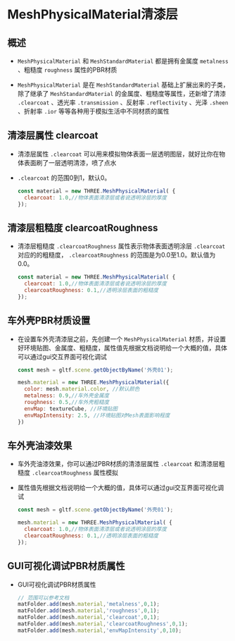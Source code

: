 # MeshPhysicalMaterial清漆层

## 概述

+ `MeshPhysicalMaterial` 和 `MeshStandardMaterial` 都是拥有金属度 `metalness` 、粗糙度 `roughness` 属性的PBR材质

+ `MeshPhysicalMaterial` 是在 `MeshStandardMaterial` 基础上扩展出来的子类，除了继承了 `MeshStandardMaterial` 的金属度、粗糙度等属性，还新增了清漆 `.clearcoat` 、透光率 `.transmission` 、反射率 `.reflectivity` 、光泽 `.sheen` 、折射率 `.ior` 等等各种用于模拟生活中不同材质的属性

## 清漆层属性 clearcoat

+ 清漆层属性 `.clearcoat` 可以用来模拟物体表面一层透明图层，就好比你在物体表面刷了一层透明清漆，喷了点水
+ `.clearcoat` 的范围0到1，默认0。

  ```js
  const material = new THREE.MeshPhysicalMaterial( {
    clearcoat: 1.0,//物体表面清漆层或者说透明涂层的厚度
  });
  ```

## 清漆层粗糙度 clearcoatRoughness

+ 清漆层粗糙度 `.clearcoatRoughness` 属性表示物体表面透明涂层 `.clearcoat` 对应的的粗糙度， `.clearcoatRoughness` 的范围是为0.0至1.0。默认值为0.0。

  ```js
  const material = new THREE.MeshPhysicalMaterial( {
    clearcoat: 1.0,//物体表面清漆层或者说透明涂层的厚度
    clearcoatRoughness: 0.1,//透明涂层表面的粗糙度
  });
  ```

## 车外壳PBR材质设置

+ 在设置车外壳清漆层之前，先创建一个 `MeshPhysicalMaterial` 材质，并设置好环境贴图、金属度、粗糙度，属性值先根据文档说明给一个大概的值，具体可以通过gui交互界面可视化调试

  ```js
  const mesh = gltf.scene.getObjectByName('外壳01');

  mesh.material = new THREE.MeshPhysicalMaterial({
    color: mesh.material.color, //默认颜色
    metalness: 0.9,//车外壳金属度
    roughness: 0.5,//车外壳粗糙度
    envMap: textureCube, //环境贴图
    envMapIntensity: 2.5, //环境贴图对Mesh表面影响程度
  })
  ```

## 车外壳油漆效果

+ 车外壳油漆效果，你可以通过PBR材质的清漆层属性 `.clearcoat` 和清漆层粗糙度 `.clearcoatRoughness` 属性模拟

+ 属性值先根据文档说明给一个大概的值，具体可以通过gui交互界面可视化调试

  ```js
  const mesh = gltf.scene.getObjectByName('外壳01');

  mesh.material = new THREE.MeshPhysicalMaterial( {
    clearcoat: 1.0,//物体表面清漆层或者说透明涂层的厚度
    clearcoatRoughness: 0.1,//透明涂层表面的粗糙度
  });
  ```

## GUI可视化调试PBR材质属性

+ GUI可视化调试PBR材质属性

  ```js
  // 范围可以参考文档
  matFolder.add(mesh.material,'metalness',0,1);
  matFolder.add(mesh.material,'roughness',0,1);
  matFolder.add(mesh.material,'clearcoat',0,1);
  matFolder.add(mesh.material,'clearcoatRoughness',0,1);
  matFolder.add(mesh.material,'envMapIntensity',0,10);
  ```
